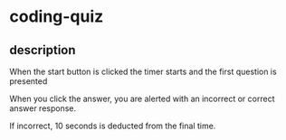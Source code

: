 # coding-quiz

## description

When the start button is clicked the timer starts and the first question is presented

When you click the answer, you are alerted with an incorrect or correct answer response.

If incorrect, 10 seconds is deducted from the final time. 